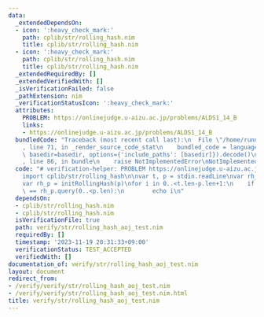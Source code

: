 ```yaml
---
data:
  _extendedDependsOn:
  - icon: ':heavy_check_mark:'
    path: cplib/str/rolling_hash.nim
    title: cplib/str/rolling_hash.nim
  - icon: ':heavy_check_mark:'
    path: cplib/str/rolling_hash.nim
    title: cplib/str/rolling_hash.nim
  _extendedRequiredBy: []
  _extendedVerifiedWith: []
  _isVerificationFailed: false
  _pathExtension: nim
  _verificationStatusIcon: ':heavy_check_mark:'
  attributes:
    PROBLEM: https://onlinejudge.u-aizu.ac.jp/problems/ALDS1_14_B
    links:
    - https://onlinejudge.u-aizu.ac.jp/problems/ALDS1_14_B
  bundledCode: "Traceback (most recent call last):\n  File \"/home/runner/.local/lib/python3.10/site-packages/onlinejudge_verify/documentation/build.py\"\
    , line 71, in _render_source_code_stat\n    bundled_code = language.bundle(stat.path,\
    \ basedir=basedir, options={'include_paths': [basedir]}).decode()\n  File \"/home/runner/.local/lib/python3.10/site-packages/onlinejudge_verify/languages/nim.py\"\
    , line 86, in bundle\n    raise NotImplementedError\nNotImplementedError\n"
  code: "# verification-helper: PROBLEM https://onlinejudge.u-aizu.ac.jp/problems/ALDS1_14_B\n\
    import cplib/str/rolling_hash\n\nvar t, p = stdin.readLine\nvar rh_t = initRollingHash(t)\n\
    var rh_p = initRollingHash(p)\nfor i in 0..<t.len-p.len+1:\n    if rh_t.query(i..<i+p.len)\
    \ == rh_p.query(0..<p.len):\n        echo i\n"
  dependsOn:
  - cplib/str/rolling_hash.nim
  - cplib/str/rolling_hash.nim
  isVerificationFile: true
  path: verify/str/rolling_hash_aoj_test.nim
  requiredBy: []
  timestamp: '2023-11-19 20:31:33+09:00'
  verificationStatus: TEST_ACCEPTED
  verifiedWith: []
documentation_of: verify/str/rolling_hash_aoj_test.nim
layout: document
redirect_from:
- /verify/verify/str/rolling_hash_aoj_test.nim
- /verify/verify/str/rolling_hash_aoj_test.nim.html
title: verify/str/rolling_hash_aoj_test.nim
---
```

